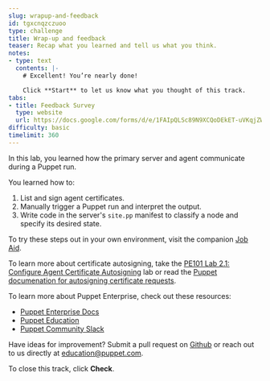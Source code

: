 ```yaml
---
slug: wrapup-and-feedback
id: tgxcnqzczuoo
type: challenge
title: Wrap-up and feedback
teaser: Recap what you learned and tell us what you think.
notes:
- type: text
  contents: |-
    # Excellent! You’re nearly done!

    Click **Start** to let us know what you thought of this track.
tabs:
- title: Feedback Survey
  type: website
  url: https://docs.google.com/forms/d/e/1FAIpQLSc89N9XCQoDEkET-uVKqjZWGnqMw0IbzZeeuuCKcoQk5oXr0g/viewform?usp=pp_url&entry.1252824226=Run+Puppet+Manually+After+Defining+a+Desired+State
difficulty: basic
timelimit: 360
---
```

In this lab, you learned how the primary server and agent communicate during a Puppet run.

You learned how to:
1. List and sign agent certificates.
1. Manually trigger a Puppet run and interpret the output.
1. Write code in the server's `site.pp` manifest to classify a node and specify its desired state.

To try these steps out in your own environment, visit the companion [Job Aid](https://puppet-kmo.gitbook.io/lab-aids/-MZKPjwKRKKFuXxxy7ge/).

To learn more about certificate autosigning, take the [PE101 Lab 2.1: Configure Agent Certificate Autosigning](https://play.instruqt.com/puppet/invite/o0auiwrwy7v0) lab or read the [Puppet documenation for autosigning certificate requests](https://puppet.com/docs/puppet/6/ssl_autosign.html).

To learn more about Puppet Enterprise, check out these resources:
- [Puppet Enterprise Docs](https://puppet.com/docs/pe/latest)
- [Puppet Education](https://learn.puppet.com/)
- [Puppet Community Slack](https://slack.puppet.com/)

Have ideas for improvement? Submit a pull request on [Github](https://github.com/puppetlabs/puppet-instruqt-tracks/tree/main/trigger-a-puppet-agent-run) or reach out to us directly at <a href="mailto:education@puppet.com">education@puppet.com</a>.

To close this track, click **Check**.
